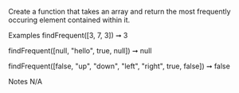 Create a function that takes an array and return the most frequently occuring element contained within it.

Examples
findFrequent([3, 7, 3]) ➞ 3

findFrequent([null, "hello", true, null]) ➞ null

findFrequent([false, "up", "down", "left", "right", true, false]) ➞ false

Notes
N/A